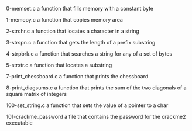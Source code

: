 0-memset.c
a function that fills memory with a constant byte

1-memcpy.c
 a function that copies memory area

2-strchr.c
 a function that locates a character in a string

3-strspn.c
a function that gets the length of a prefix substring

4-strpbrk.c
a function that searches a string for any of a set of bytes

5-strstr.c
a function that locates a substring

7-print_chessboard.c
a function that prints the chessboard

8-print_diagsums.c
a function that prints the sum of the two diagonals of a square matrix of integers

100-set_string.c
a function that sets the value of a pointer to a char

101-crackme_password
a file that contains the password for the crackme2 executable
